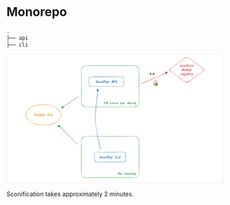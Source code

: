 # Monorepo

```
.
├── api
├── cli
```

![Architecture diagram](quick-archi-diagram.png)

Sconification takes approximately 2 minutes.
